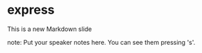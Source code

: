 # express

This is a new Markdown slide

note:
    Put your speaker notes here.
    You can see them pressing 's'.
